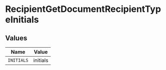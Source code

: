 # RecipientGetDocumentRecipientTypeInitials


## Values

| Name       | Value      |
| ---------- | ---------- |
| `INITIALS` | initials   |